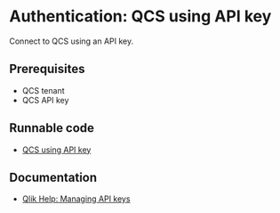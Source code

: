 # Authentication: QCS using API key

Connect to QCS using an API key.

## Prerequisites

* QCS tenant
* QCS API key

## Runnable code

* [QCS using API key](./qcs-using-apikey.go)

## Documentation

* [Qlik Help: Managing API keys](https://help.qlik.com/en-US/cloud-services/Subsystems/Hub/Content/Sense_Hub/Admin/mc-generate-api-keys.htm)
